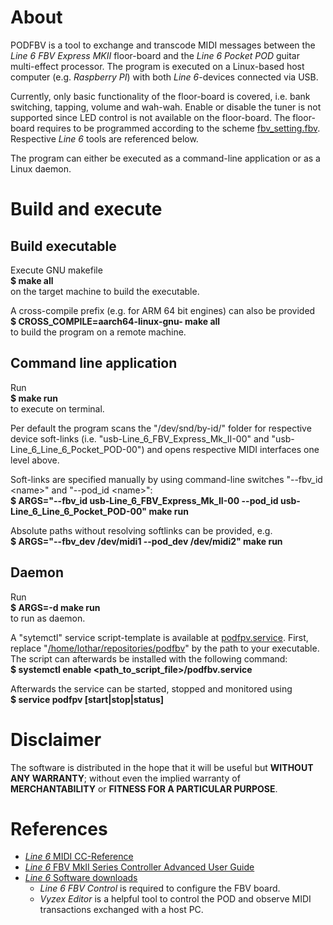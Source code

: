# About
PODFBV is a tool to exchange and transcode MIDI messages between the *Line 6 FBV Express MKII* floor-board and the *Line 6 Pocket POD* guitar multi-effect processor. The program is executed on a Linux-based host computer (e.g. *Raspberry PI*) with both *Line 6*-devices connected via USB.

Currently, only basic functionality of the floor-board is covered, i.e. bank switching, tapping, volume and wah-wah. Enable or disable the tuner is not supported since LED control is not available on the floor-board.
The floor-board requires to be programmed according to the scheme <a href=https://github.com/kurzlo/podfbv/blob/master/misc/fbv_settings.fbv>fbv_setting.fbv</a>.
Respective *Line 6* tools are referenced below.

The program can either be executed as a command-line application or as a Linux daemon.

# Build and execute

## Build executable
Execute GNU makefile \
**$ make all** \
on the target machine to build the executable.

A cross-compile prefix (e.g. for ARM 64 bit engines) can also be provided \
**$ CROSS_COMPILE=aarch64-linux-gnu- make all** \
to build the program on a remote machine.

## Command line application
Run \
**$ make run** \
to execute on terminal.

Per default the program scans the "/dev/snd/by-id/" folder for respective device soft-links (i.e. "usb-Line_6_FBV_Express_Mk_II-00" and "usb-Line_6_Line_6_Pocket_POD-00") and opens respective MIDI interfaces one level above.

Soft-links are specified manually by using command-line switches "--fbv_id \<name>" and "--pod_id \<name>": \
**$ ARGS="--fbv_id usb-Line_6_FBV_Express_Mk_II-00 --pod_id usb-Line_6_Line_6_Pocket_POD-00" make run**

Absolute paths without resolving softlinks can be provided, e.g. \
**$ ARGS="--fbv_dev /dev/midi1 --pod_dev /dev/midi2" make run**

## Daemon
Run \
**$ ARGS=-d make run** \
to run as daemon.

A "sytemctl" service script-template is available at <a href=https://github.com/kurzlo/podfbv/blob/master/podfbv.service>podfpv.service</a>.
First, replace "<a href=https://github.com/kurzlo/podfbv/blob/4eaf8fc2a98548d06ec8c163a957d0f167dd2b8e/podfbv.service#L6>/home/lothar/repositories/podfbv</a>" by the path to your executable.
The script can afterwards be installed with the following command: \
**$ systemctl enable <path_to_script_file>/podfbv.service**

Afterwards the service can be started, stopped and monitored using \
**$ service podfpv [start|stop|status]**

# Disclaimer
The software is distributed in the hope that it will be useful but **WITHOUT ANY WARRANTY**;
without even the implied warranty of **MERCHANTABILITY** or **FITNESS FOR A PARTICULAR PURPOSE**.

# References
* <a href=https://line6.com/data/l/0a06000f1344c45ecbcd6e0293/application/pdf/MIDI%20Continuous%20Controller%20Reference%20>*Line 6* MIDI CC-Reference</a>
* <a href=https://line6.com/data/6/0a060b316ac34f0593cc41922/application/pdf/FBV%20MkII%20Series%20Controller%20Advanced%20User%20Guide%20-%20English%20(%20Rev%20B%20).pdf>*Line 6* FBV MkII Series Controller Advanced User Guide</a>
* <a href=https://de.line6.com/software/index.html>*Line 6* Software downloads</a>
  * *Line 6 FBV Control* is required to configure the FBV board.
  * *Vyzex Editor* is a helpful tool to control the POD and observe MIDI transactions exchanged with a host PC.
